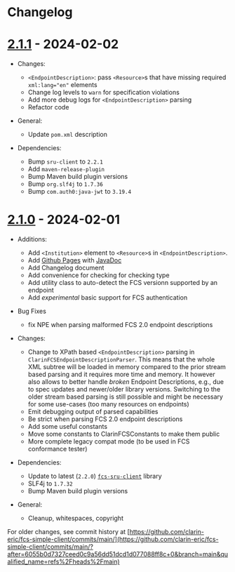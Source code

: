 # Changelog

# [2.1.1](https://github.com/clarin-eric/fcs-simple-client/releases/tag/2.1.1) - 2024-02-02

- Changes:
  - `<EndpointDescription>`: pass `<Resource>`s that have missing required `xml:lang="en"` elements
  - Change log levels to `warn` for specification violations
  - Add more debug logs for `<EndpointDescription>` parsing
  - Refactor code

- General:
  - Update `pom.xml` description

- Dependencies:
  - Bump `sru-client` to `2.2.1`
  - Add `maven-release-plugin`
  - Bump Maven build plugin versions
  - Bump `org.slf4j` to `1.7.36`
  - Bump `com.auth0:java-jwt` to `3.19.4`

# [2.1.0](https://github.com/clarin-eric/fcs-simple-client/releases/tag/2.1.0) - 2024-02-01

- Additions:
  - Add `<Institution>` element to `<Resource>`s in `<EndpointDescription>`.
  - Add [Github Pages](https://clarin-eric.github.io/fcs-simple-client/) with [JavaDoc](https://clarin-eric.github.io/fcs-simple-client/project-reports.html)
  - Add Changelog document
  
  * Add convenience for checking for checking type
  * Add utility class to auto-detect the FCS versionn supported by an endpoint
  * Add _experimental_ basic support for FCS authentication

- Bug Fixes
  - fix NPE when parsing malformed FCS 2.0 endpoint descriptions

- Changes:
  * Change to XPath based `<EndpointDescription>` parsing in `ClarinFCSEndpointDescriptionParser`.
    This means that the whole XML subtree will be loaded in memory compared to the prior stream based parsing and it requires more time and memory.
    It however also allows to better handle _broken_ Endpoint Descriptions, e.g., due to spec updates and newer/older library versions.
    Switching to the older stream based parsing is still possible and might be necessary for some use-cases (too many resources on endpoints)

  - Emit debugging output of parsed capabilities
  - Be strict when parsing FCS 2.0 endpoint descriptions
  - Add some useful constants
  - Move some constants to ClarinFCSConstants to make them public
  - More complete legacy compat mode (to be used in FCS conformance tester)

- Dependencies:
  - Update to latest (`2.2.0`) [`fcs-sru-client`](https://github.com/clarin-eric/fcs-sru-client) library
  - SLF4j to `1.7.32`
  - Bump Maven build plugin versions

- General:
  - Cleanup, whitespaces, copyright

For older changes, see commit history at [https://github.com/clarin-eric/fcs-simple-client/commits/main/](https://github.com/clarin-eric/fcs-simple-client/commits/main/?after=6055b0d7327ceed0c9a56dd51dcd1d077088ff8c+0&branch=main&qualified_name=refs%2Fheads%2Fmain)